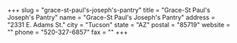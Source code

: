 +++
slug = "grace-st-paul's-joseph's-pantry"
title = "Grace-St Paul's Joseph's Pantry"
name = "Grace-St Paul's Joseph's Pantry"
address = "2331 E. Adams St."
city = "Tucson"
state = "AZ"
postal = "85719"
website = ""
phone = "520-327-6857"
fax = ""
+++
